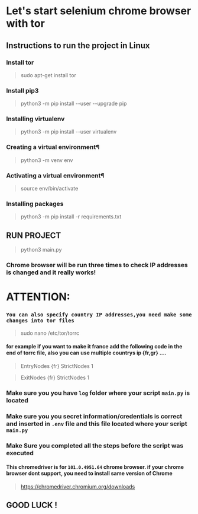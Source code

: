 # Let's start selenium chrome browser with tor
## Instructions to run the project in Linux
### Install tor
> sudo apt-get install tor

### Install pip3
> python3 -m pip install --user --upgrade pip

### Installing virtualenv
> python3 -m pip install --user virtualenv

### Creating a virtual environment¶
> python3 -m venv env

### Activating a virtual environment¶
> source env/bin/activate

### Installing packages
> python3 -m pip install -r requirements.txt

## RUN PROJECT
> python3 main.py
### Chrome browser will be run three times to check IP addresses is changed and it really works!

# ATTENTION:
### `You can also specify country IP addresses,you need make some changes into tor files `
> sudo nano /etc/tor/torrc

#### for example if you want to make it france add the following code in the end of torrc file, also you can use multiple countrys ip {fr,gr} ....

> EntryNodes {fr} StrictNodes 1

> ExitNodes {fr} StrictNodes 1  

### Make sure you you have `log` folder where your script `main.py` is located
### Make sure you you secret information/credentials is correct and inserted in `.env` file and this file located where your script `main.py`
### Make Sure you completed all the steps before the script was executed

#### This chromedriver is for `101.0.4951.64` chrome browser. if your chrome browser dont support, you need to install same version of Chrome
> https://chromedriver.chromium.org/downloads

## GOOD LUCK !